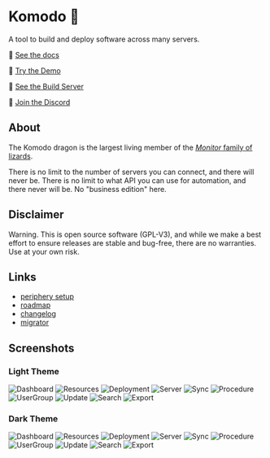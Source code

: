 # Komodo 🦎

A tool to build and deploy software across many servers. 

🦎 [See the docs](https://komo.do)

🦎 [Try the Demo](https://demo.komo.do)

🦎 [See the Build Server](https://build.komo.do)

🦎 [Join the Discord](https://discord.gg/DRqE8Fvg5c)

## About

The Komodo dragon is the largest living member of the [*Monitor* family of lizards](https://en.wikipedia.org/wiki/Monitor_lizard).

There is no limit to the number of servers you can connect, and there will never be. There is no limit to what API you can use for automation, and there never will be. No "business edition" here.

## Disclaimer

Warning. This is open source software (GPL-V3), and while we make a best effort to ensure releases are stable and bug-free,
there are no warranties. Use at your own risk.

## Links

- [periphery setup](https://github.com/mbecker20/komodo/blob/main/scripts/readme.md)
- [roadmap](https://github.com/mbecker20/komodo/blob/main/roadmap.md)
- [changelog](https://github.com/mbecker20/komodo/blob/main/changelog.md)
- [migrator](https://github.com/mbecker20/komodo/blob/main/bin/migrator/README.md)

## Screenshots

### Light Theme

![Dashboard](https://raw.githubusercontent.com/mbecker20/komodo/main/screenshots/Light-Dashboard.png)
![Resources](https://raw.githubusercontent.com/mbecker20/komodo/main/screenshots/Light-Resources.png)
![Deployment](https://raw.githubusercontent.com/mbecker20/komodo/main/screenshots/Light-Deployment.png)
![Server](https://raw.githubusercontent.com/mbecker20/komodo/main/screenshots/Light-Server.png)
![Sync](https://raw.githubusercontent.com/mbecker20/komodo/main/screenshots/Light-Sync.png)
![Procedure](https://raw.githubusercontent.com/mbecker20/komodo/main/screenshots/Light-Procedure.png)
![UserGroup](https://raw.githubusercontent.com/mbecker20/komodo/main/screenshots/Light-UserGroup.png)
![Update](https://raw.githubusercontent.com/mbecker20/komodo/main/screenshots/Light-Update.png)
![Search](https://raw.githubusercontent.com/mbecker20/komodo/main/screenshots/Light-Search.png)
![Export](https://raw.githubusercontent.com/mbecker20/komodo/main/screenshots/Light-Export.png)

### Dark Theme

![Dashboard](https://raw.githubusercontent.com/mbecker20/komodo/main/screenshots/Dark-Dashboard.png)
![Resources](https://raw.githubusercontent.com/mbecker20/komodo/main/screenshots/Dark-Resources.png)
![Deployment](https://raw.githubusercontent.com/mbecker20/komodo/main/screenshots/Dark-Deployment.png)
![Server](https://raw.githubusercontent.com/mbecker20/komodo/main/screenshots/Dark-Server.png)
![Sync](https://raw.githubusercontent.com/mbecker20/komodo/main/screenshots/Dark-Sync.png)
![Procedure](https://raw.githubusercontent.com/mbecker20/komodo/main/screenshots/Dark-Procedure.png)
![UserGroup](https://raw.githubusercontent.com/mbecker20/komodo/main/screenshots/Dark-UserGroup.png)
![Update](https://raw.githubusercontent.com/mbecker20/komodo/main/screenshots/Dark-Update.png)
![Search](https://raw.githubusercontent.com/mbecker20/komodo/main/screenshots/Dark-Search.png)
![Export](https://raw.githubusercontent.com/mbecker20/komodo/main/screenshots/Dark-Export.png)
